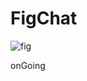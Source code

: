 # FigChat
![fig](https://github.com/user-attachments/assets/41a03604-ab87-4b29-bac0-e399de8bf1ea)

onGoing
